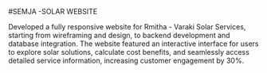 #SEMJA -SOLAR WEBSITE

Developed a fully responsive website for Rmitha - Varaki Solar Services, starting from wireframing
and design, to backend development and database integration. The website featured an interactive
interface for users to explore solar solutions, calculate cost benefits, and seamlessly access detailed
service information, increasing customer engagement by 30%.
